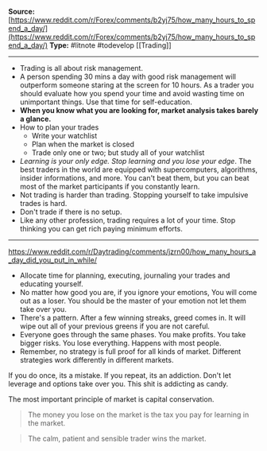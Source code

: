 **Source:** [https://www.reddit.com/r/Forex/comments/b2yj75/how_many_hours_to_spend_a_day/](https://www.reddit.com/r/Forex/comments/b2yj75/how_many_hours_to_spend_a_day/)
**Type:** #litnote #todevelop  [[Trading]]

----
- Trading is all about risk management. 
- A person spending 30 mins a day with good risk management will outperform someone staring at the screen for 10 hours. As a trader you should evaluate how you spend your time and avoid wasting time on unimportant things. Use that time for self-education.
- **When you know what you are looking for, market analysis takes barely a glance.**
- How to plan your trades
	- Write your watchlist
	- Plan when the market is closed
	- Trade only one or two; but study all of your watchlist
- *Learning is your only edge. Stop learning and you lose your edge*. The best traders in the world are equipped with supercomputers, algorithms, insider informations, and more. You can't beat them, but you can beat most of the market participants if you constantly learn.
- Not trading is harder than trading. Stopping yourself to take impulsive trades is hard.
- Don't trade if there is no setup. 
- Like any other profession, trading requires a lot of your time. Stop thinking you can get rich paying minimum efforts.

---
https://www.reddit.com/r/Daytrading/comments/jzrn00/how_many_hours_a_day_did_you_put_in_while/

- Allocate time for planning, executing, journaling your trades and educating yourself.
-  No matter how good you are, if you ignore your emotions, You will come out as a loser. You should be the master of your emotion not let them take over you. 
- There's a pattern. After a few winning streaks, greed comes in. It will wipe out all of your previous greens if you are not careful. 
- Everyone goes through the same phases. You make profits. You take bigger risks. You lose everything. Happens with most people.
- Remember, no strategy is full proof for all kinds of market. Different strategies work differently in different markets.



If you do once, its a mistake. If you repeat, its an addiction. Don't let leverage and options take over you. This shit is addicting as candy.

The most important principle of market is capital conservation.

> The money you lose on the market is the tax you pay for learning in the market. 


> The calm, patient and sensible trader wins the market.